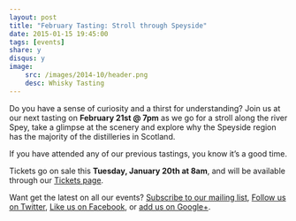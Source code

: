 ```yaml
---
layout: post
title: "February Tasting: Stroll through Speyside"
date: 2015-01-15 19:45:00
tags: [events]
share: y
disqus: y
image: 
    src: /images/2014-10/header.png
    desc: Whisky Tasting
---
```


Do you have a sense of curiosity and a thirst for understanding? Join us at our next 
tasting on **February 21st @ 7pm** as we go for a stroll along the river Spey, take a glimpse 
at the scenery and explore why the Speyside region has the majority of the distilleries 
in Scotland.

If you have attended any of our previous tastings, you know it’s a good time. 

Tickets go on sale this **Tuesday, January 20th at 8am**, and will be available through 
our [Tickets page][1]. 

Want get the latest on all our events? [Subscribe to our mailing list][2], [Follow us on Twitter][3], [Like us on Facebook][4], or [add us on Google+][5].

  [1]: /tickets/
  [2]: /subscribe/
  [3]: http://twitter.com/whiskydev
  [4]: http://www.facebook.com/whiskydev
  [5]: http://plus.google.com/+Whiskydev
